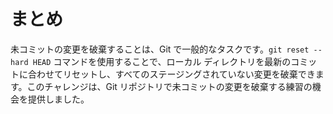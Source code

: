 # まとめ

未コミットの変更を破棄することは、Git で一般的なタスクです。`git reset --hard HEAD` コマンドを使用することで、ローカル ディレクトリを最新のコミットに合わせてリセットし、すべてのステージングされていない変更を破棄できます。このチャレンジは、Git リポジトリで未コミットの変更を破棄する練習の機会を提供しました。
